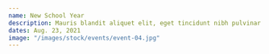 ```yaml
---
name: New School Year
description: Mauris blandit aliquet elit, eget tincidunt nibh pulvinar a. Curabitur non nulla sit amet nisl tempus convallis quis ac lectus.
dates: Aug. 23, 2021
image: "/images/stock/events/event-04.jpg"
---
```

